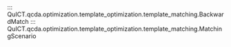 ::: QuICT.qcda.optimization.template_optimization.template_matching.BackwardMatch
::: QuICT.qcda.optimization.template_optimization.template_matching.MatchingScenario
